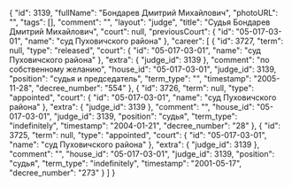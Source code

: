 {
    "id": 3139,
    "fullName": "Бондарев Дмитрий Михайлович",
    "photoURL": "",
    "tags": [],
    "comment": "",
    "layout": "judge",
    "title": "Судья Бондарев Дмитрий Михайлович",
    "court": null,
    "previousCourt": {
        "id": "05-017-03-01",
        "name": "суд Пуховичского района"
    },
    "career": [
        {
            "id": 3727,
            "term": null,
            "type": "released",
            "court": {
                "id": "05-017-03-01",
                "name": "суд Пуховичского района"
            },
            "extra": {
                "judge_id": 3139
            },
            "comment": "по собственному желанию",
            "house_id": "05-017-03-01",
            "judge_id": 3139,
            "position": "судья и председатель",
            "term_type": "",
            "timestamp": "2005-11-28",
            "decree_number": "554"
        },
        {
            "id": 3726,
            "term": null,
            "type": "appointed",
            "court": {
                "id": "05-017-03-01",
                "name": "суд Пуховичского района"
            },
            "extra": {
                "judge_id": 3139
            },
            "comment": "",
            "house_id": "05-017-03-01",
            "judge_id": 3139,
            "position": "судья",
            "term_type": "indefinitely",
            "timestamp": "2004-01-21",
            "decree_number": "28"
        },
        {
            "id": 3725,
            "term": null,
            "type": "appointed",
            "court": {
                "id": "05-017-03-01",
                "name": "суд Пуховичского района"
            },
            "extra": {
                "judge_id": 3139
            },
            "comment": "",
            "house_id": "05-017-03-01",
            "judge_id": 3139,
            "position": "судья",
            "term_type": "indefinitely",
            "timestamp": "2001-05-17",
            "decree_number": "273"
        }
    ]
}
